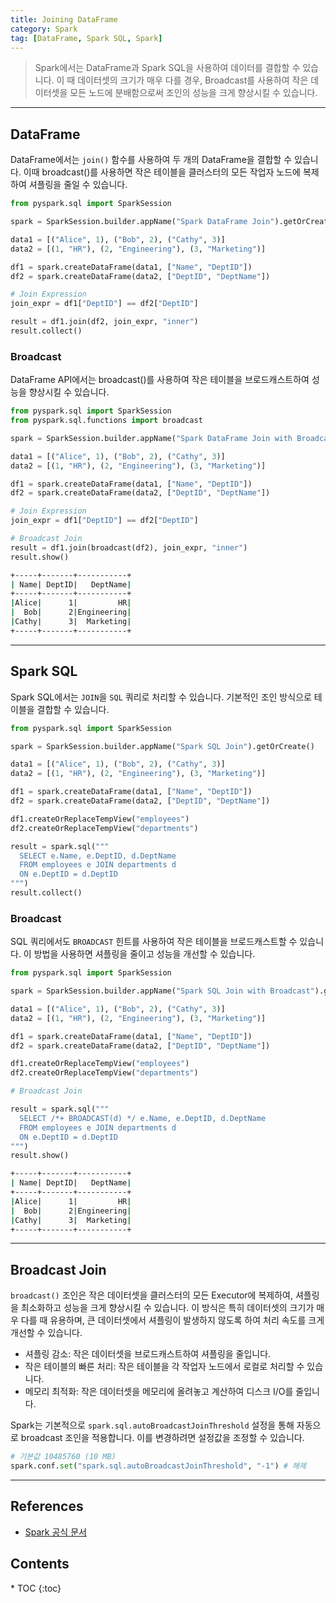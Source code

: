 ```yaml
---
title: Joining DataFrame
category: Spark
tag: [DataFrame, Spark SQL, Spark]
---
```


> Spark에서는 DataFrame과 Spark SQL을 사용하여 데이터를 결합할 수 있습니다. 이 때 데이터셋의 크기가 매우 다를 경우, Broadcast를 사용하여 작은 데이터셋을 모든 노드에 분배함으로써 조인의 성능을 크게 향상시킬 수 있습니다.

---

## DataFrame
DataFrame에서는 `join()` 함수를 사용하여 두 개의 DataFrame을 결합할 수 있습니다. 이때 broadcast()를 사용하면 작은 테이블을 클러스터의 모든 작업자 노드에 복제하여 셔플링을 줄일 수 있습니다.

```python
from pyspark.sql import SparkSession

spark = SparkSession.builder.appName("Spark DataFrame Join").getOrCreate()

data1 = [("Alice", 1), ("Bob", 2), ("Cathy", 3)]
data2 = [(1, "HR"), (2, "Engineering"), (3, "Marketing")]

df1 = spark.createDataFrame(data1, ["Name", "DeptID"])
df2 = spark.createDataFrame(data2, ["DeptID", "DeptName"])

# Join Expression
join_expr = df1["DeptID"] == df2["DeptID"]

result = df1.join(df2, join_expr, "inner")
result.collect()
```

### Broadcast
DataFrame API에서는 broadcast()를 사용하여 작은 테이블을 브로드캐스트하여 성능을 향상시킬 수 있습니다.

```python
from pyspark.sql import SparkSession
from pyspark.sql.functions import broadcast

spark = SparkSession.builder.appName("Spark DataFrame Join with Broadcast").getOrCreate()

data1 = [("Alice", 1), ("Bob", 2), ("Cathy", 3)]
data2 = [(1, "HR"), (2, "Engineering"), (3, "Marketing")]

df1 = spark.createDataFrame(data1, ["Name", "DeptID"])
df2 = spark.createDataFrame(data2, ["DeptID", "DeptName"])

# Join Expression
join_expr = df1["DeptID"] == df2["DeptID"]

# Broadcast Join
result = df1.join(broadcast(df2), join_expr, "inner")
result.show()
```

```bash
+-----+-------+-----------+
| Name| DeptID|   DeptName|
+-----+-------+-----------+
|Alice|      1|         HR|
|  Bob|      2|Engineering|
|Cathy|      3|  Marketing|
+-----+-------+-----------+
```

---

## Spark SQL
Spark SQL에서는 `JOIN`을 `SQL` 쿼리로 처리할 수 있습니다. 기본적인 조인 방식으로 테이블을 결합할 수 있습니다.

```python
from pyspark.sql import SparkSession

spark = SparkSession.builder.appName("Spark SQL Join").getOrCreate()

data1 = [("Alice", 1), ("Bob", 2), ("Cathy", 3)]
data2 = [(1, "HR"), (2, "Engineering"), (3, "Marketing")]

df1 = spark.createDataFrame(data1, ["Name", "DeptID"])
df2 = spark.createDataFrame(data2, ["DeptID", "DeptName"])

df1.createOrReplaceTempView("employees")
df2.createOrReplaceTempView("departments")

result = spark.sql("""
  SELECT e.Name, e.DeptID, d.DeptName
  FROM employees e JOIN departments d 
  ON e.DeptID = d.DeptID
""")
result.collect()
```

### Broadcast
SQL 쿼리에서도 `BROADCAST` 힌트를 사용하여 작은 테이블을 브로드캐스트할 수 있습니다. 이 방법을 사용하면 셔플링을 줄이고 성능을 개선할 수 있습니다.

```python
from pyspark.sql import SparkSession

spark = SparkSession.builder.appName("Spark SQL Join with Broadcast").getOrCreate()

data1 = [("Alice", 1), ("Bob", 2), ("Cathy", 3)]
data2 = [(1, "HR"), (2, "Engineering"), (3, "Marketing")]

df1 = spark.createDataFrame(data1, ["Name", "DeptID"])
df2 = spark.createDataFrame(data2, ["DeptID", "DeptName"])

df1.createOrReplaceTempView("employees")
df2.createOrReplaceTempView("departments")

# Broadcast Join

result = spark.sql("""
  SELECT /*+ BROADCAST(d) */ e.Name, e.DeptID, d.DeptName
  FROM employees e JOIN departments d 
  ON e.DeptID = d.DeptID
""")
result.show()
```

```bash
+-----+-------+-----------+
| Name| DeptID|   DeptName|
+-----+-------+-----------+
|Alice|      1|         HR|
|  Bob|      2|Engineering|
|Cathy|      3|  Marketing|
+-----+-------+-----------+
```

---

## Broadcast Join
`broadcast()` 조인은 작은 데이터셋을 클러스터의 모든 Executor에 복제하여, 셔플링을 최소화하고 성능을 크게 향상시킬 수 있습니다. 이 방식은 특히 데이터셋의 크기가 매우 다를 때 유용하며, 큰 데이터셋에서 셔플링이 발생하지 않도록 하여 처리 속도를 크게 개선할 수 있습니다.

- 셔플링 감소: 작은 데이터셋을 브로드캐스트하여 셔플링을 줄입니다.
- 작은 테이블의 빠른 처리: 작은 테이블을 각 작업자 노드에서 로컬로 처리할 수 있습니다.
- 메모리 최적화: 작은 데이터셋을 메모리에 올려놓고 계산하여 디스크 I/O를 줄입니다.

Spark는 기본적으로 `spark.sql.autoBroadcastJoinThreshold` 설정을 통해 자동으로 broadcast 조인을 적용합니다. 이를 변경하려면 설정값을 조정할 수 있습니다.
```python
# 기본값 10485760 (10 MB)
spark.conf.set("spark.sql.autoBroadcastJoinThreshold", "-1") # 해제
```

---

## References
- [Spark 공식 문서](https://spark.apache.org/docs/latest/)

<nav class="post-toc" markdown="1">
  <h2>Contents</h2>
* TOC
{:toc}
</nav>
